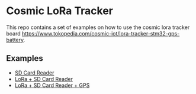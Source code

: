 # Cosmic LoRa Tracker

This repo contains a set of examples on how to use the cosmic lora tracker board https://www.tokopedia.com/cosmic-iot/lora-tracker-stm32-gps-battery.

## Examples

* [SD Card Reader](examples/sdcard_reader.ino)
* [LoRa + SD Card Reader](examples/lora_sdcard_reader.ino)
* [LoRa + SD Card Reader + GPS](examples/gps_lora_sdcard.ino)
